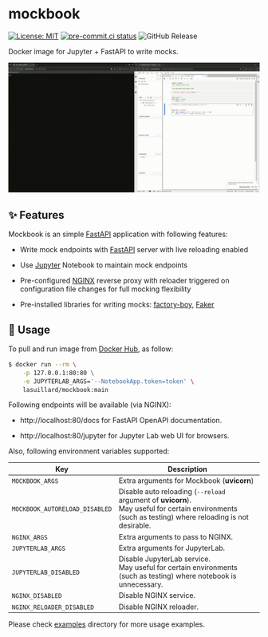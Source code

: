 # mockbook

[![License: MIT](https://img.shields.io/badge/License-MIT-yellow.svg)](https://opensource.org/licenses/MIT)
[![pre-commit.ci status](https://results.pre-commit.ci/badge/github/lasuillard/mockbook/main.svg)](https://results.pre-commit.ci/latest/github/lasuillard/mockbook/main)
![GitHub Release](https://img.shields.io/github/v/release/lasuillard/mockbook)

Docker image for Jupyter + FastAPI to write mocks.

![Demo](/docs/demo.gif)

## ✨ Features

Mockbook is an simple [FastAPI](https://github.com/fastapi/fastapi) application with following features:

- Write mock endpoints with [FastAPI](https://fastapi.tiangolo.com/) server with live reloading enabled

- Use [Jupyter](https://jupyter.org/) Notebook to maintain mock endpoints

- Pre-configured [NGINX](https://nginx.org/) reverse proxy with reloader triggered on configuration file changes for full mocking flexibility

- Pre-installed libraries for writing mocks: [factory-boy](https://github.com/FactoryBoy/factory_boy), [Faker](https://github.com/joke2k/faker)

## 📔 Usage

To pull and run image from [Docker Hub](https://hub.docker.com/r/lasuillard/mockbook), as follow:

```bash
$ docker run --rm \
    -p 127.0.0.1:80:80 \
    -e JUPYTERLAB_ARGS='--NotebookApp.token=token' \
    lasuillard/mockbook:main
```

Following endpoints will be available (via NGINX):

- http://localhost:80/docs for FastAPI OpenAPI documentation.

- http://localhost:80/jupyter for Jupyter Lab web UI for browsers.

Also, following environment variables supported:

| Key                            | Description                                                                                                                                               |
| ------------------------------ | --------------------------------------------------------------------------------------------------------------------------------------------------------- |
| `MOCKBOOK_ARGS`                | Extra arguments for Mockbook (**uvicorn**)                                                                                                                |
| `MOCKBOOK_AUTORELOAD_DISABLED` | Disable auto reloading (`--reload` argument of **uvicorn**). <br/>May useful for certain environments (such as testing) where reloading is not desirable. |
| `NGINX_ARGS`                   | Extra arguments to pass to NGINX.                                                                                                                         |
| `JUPYTERLAB_ARGS`              | Extra arguments for JupyterLab.                                                                                                                           |
| `JUPYTERLAB_DISABLED`          | Disable JupyterLab service. <br/>May useful for certain environments (such as testing) where notebook is unnecessary.                                     |
| `NGINX_DISABLED`               | Disable NGINX service.                                                                                                                                    |
| `NGINX_RELOADER_DISABLED`      | Disable NGINX reloader.                                                                                                                                   |

Please check [examples](/examples) directory for more usage examples.
